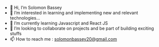 - 👋 Hi, I’m Solomon Bassey
- 👀 I’m interested in learning and implementing new and relevant technologies...
- 🌱 I’m currently learning Javascript and React JS
- 💞️ I’m looking to collaborate on projects and be part of building exciting stuffs
- 📫 How to reach me : solomonbassey20@gmail.com
